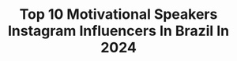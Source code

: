 ---
title: Top 10 Motivational Speakers Instagram Influencers In Brazil In 2024
description: >-
  Find top motivational speakers Instagram influencers in Brazil in 2024. Most popular hashtags: #motivation #ootd #reels #lifestyle.
platform: Instagram
hits: 13
text_top: Identify the top-rated Instagram accounts on inBeat.
text_bottom: Our platform has 13 Instagram influencers like this in Brazil for you to connect with.
profiles:
  - username: "giovannamaira"
    fullname: >-
      Giovanna Maira🎤🎶
    bio: >-
      Brazilian soprano, pianist, songwriter, actress, motivational speaker and tv host of A Bella Italia on @redevida . 📧 contato@giovannamaira.com.br
    location: "Brazil"
    followers: 15754
    engagement: 696
    commentsToLikes: 0.216670
    id: ckapcdgvi3dbp0i78n905gani
    verified: false
    hashtags: "#makeup, #singer, #fashionista, #palestrante"
  - username: "resgateemcombate"
    fullname: >-
      Resgate em Combate
    bio: >-
      🐍 Especialista/Instrutor da única Pós-Graduação em APH de Combate (PCPR/TIGRE) do 🇧🇷 🚁Piloto Militar+Homem de Resgate SAR 🥇IPSC Interior RS
    location: "Brazil"
    followers: 12044
    engagement: 529
    commentsToLikes: 0.021751
    id: ck5qcppd1rqwq0i11e2dna8pr
    verified: false
    hashtags: "#atendimentoprehospitalar, #for, #stopthebleed, #glock"
  - username: "englishwithdinela"
    fullname: >-
      ΞИG FUN & HAPPŸNESSページにようこそ
    bio: >-
      🇺🇸REAL LIFE #english (YTVlogs)👇🏼 👽NOT Your Regular Teacher🇧🇦👉🏼🇯🇵 🚫NOTOGRAMMAR 📩englishwithdinela@gmail.com 👽FutureActress 🎥 @dinelacinematography 🤍
    location: "Brazil"
    followers: 31961
    engagement: 163
    commentsToLikes: 0.050477
    id: ck0ub8jegdznl0i19o3ei6wje
    verified: false
    hashtags: "#aprendaingles, #ieltspreparation, #englishlearning, #englishteacher"
  - username: "reginapersonal14"
    fullname: >-
      REGINA ALBUQUERQUE
    bio: >-
      💪 Personal Training 🏋️‍♀️ 🎓 Graduada em Ed. Física 🔸CREF 004098-G/PB 💪Emagrecimento e Hipertrofia
    location: "Brazil"
    followers: 44854
    engagement: 167
    commentsToLikes: 0.048986
    id: ck14gnz1x669q0i19cozr2y7n
    verified: false
    hashtags: "#marombadas, #personaltrainner, #fotografia, #foco"
  - username: "success.pathway"
    fullname: >-
      Success Quotes | Motivation 🔥🔥
    bio: >-
      ◆अपने विचार हमें DM करें हम उसे Post करेंगे। ◆Best Page For Motivation | Spirituality | Psychology ◆आओ साथ मिलकर आगे बढ़ते हैं🙌 ◆Support Us On Youtube👇
    location: "Brazil"
    followers: 6840
    engagement: 688
    commentsToLikes: 0.054874
    id: ck8taivbery480j78vh3f558t
    verified: false
    hashtags: "#hindiquotes, #hindiwritersofinstagram, #ssccgl, #hindiquote"
  - username: "bboyperninha94"
    fullname: >-
      PERNINHA
    bio: >-
      🌐 THE BIG PLAYERS 🌐 - Everlast Energy Drink Athlete / @everlastbrasil - Professional Dancer - Motivacional Speaker - Model - INTIME - 🌎🌍🌏
    location: "Brazil"
    followers: 14671
    engagement: 414
    commentsToLikes: 0.061264
    id: ck5q6dgmiwykp0i11b6r0njan
    verified: false
    hashtags: "#greatnessiswithin, #brasil, #noexcuses, #juntosnaluta"
  - username: "nara.pezzuol"
    fullname: >-
      Nara Pezzuol
    bio: >-
      YouTuber | Influencer | Criador de Filtros Comunicação e Marketing em Mídias Digitais #jornadaaodominio Juiz de Fora/MG Contato via Direct
    location: "Brazil"
    followers: 8662
    engagement: 134
    commentsToLikes: 0.052716
    id: ck8t11zhju67i0j78gh0rxyxe
    verified: false
    hashtags: "#selflove, #jf, #lookdodia, #influencerstyle"
  - username: "ricardorogia"
    fullname: >-
      Ricardo Rogia ®
    bio: >-
      “Voice Actor” | “Marketing Assessor” | “Menswear” “Streamer” 🚀 | 4 idiomas 🌎 👕 Pronto mi marca 🤩 : @rogia.mx ⬇️ Hoy hago stream! Únete! ⬇️
    location: "Brazil"
    followers: 59312
    engagement: 358
    commentsToLikes: 0.085543
    id: ck5qbbh83krd40i11418c8hev
    verified: false
    hashtags: "#offwhite, #relaxedoutfit, #ootd, #negro"
  - username: "lucasmantellato"
    fullname: >-
      Lucas Mantellato
    bio: >-
      🎬 Genubate em @seriereis Agenc. artístico: @base_mgt E-mail: contato@mmestrategiadeimagem.com.br
    location: "Brazil"
    followers: 209784
    engagement: 322
    commentsToLikes: 0.036065
    id: ck5hiihpwdoa10i114258hpd7
    verified: false
    hashtags: "#fitness, #modamasculina, #futevolei, #shooting"
  - username: "zitawu"
    fullname: >-
      zitawu
    bio: >-
      📍Budapest / Vienna / Shanghai🏙 1⁄4🇰🇷, 3⁄4🇨🇳 Work: @truetosole , private teacher, interpreter 🗣 @zitawustuff Email: zitawu006@gmail.com
    location: "Brazil"
    followers: 11724
    engagement: 1688
    commentsToLikes: 0.017452
    id: ck5c3gpnxzaer0i11t3uylo27
    verified: false
    hashtags: "#inspiration, #snkrskickcheck, #burberry, #streetstyle"
---